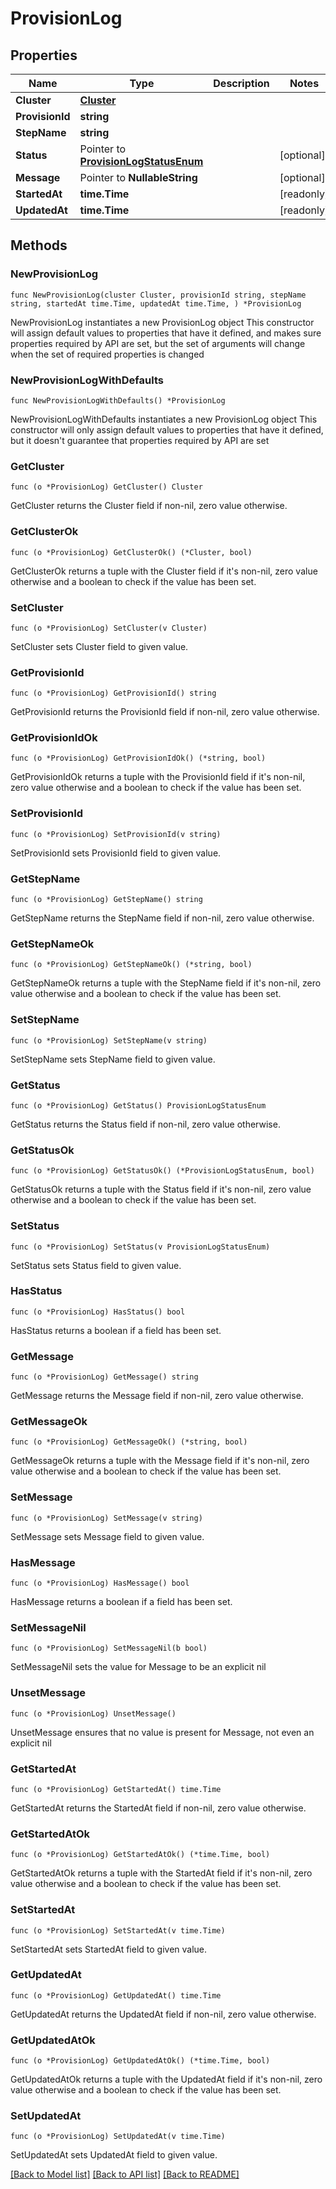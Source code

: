 # ProvisionLog

## Properties

Name | Type | Description | Notes
------------ | ------------- | ------------- | -------------
**Cluster** | [**Cluster**](Cluster.md) |  | 
**ProvisionId** | **string** |  | 
**StepName** | **string** |  | 
**Status** | Pointer to [**ProvisionLogStatusEnum**](ProvisionLogStatusEnum.md) |  | [optional] 
**Message** | Pointer to **NullableString** |  | [optional] 
**StartedAt** | **time.Time** |  | [readonly] 
**UpdatedAt** | **time.Time** |  | [readonly] 

## Methods

### NewProvisionLog

`func NewProvisionLog(cluster Cluster, provisionId string, stepName string, startedAt time.Time, updatedAt time.Time, ) *ProvisionLog`

NewProvisionLog instantiates a new ProvisionLog object
This constructor will assign default values to properties that have it defined,
and makes sure properties required by API are set, but the set of arguments
will change when the set of required properties is changed

### NewProvisionLogWithDefaults

`func NewProvisionLogWithDefaults() *ProvisionLog`

NewProvisionLogWithDefaults instantiates a new ProvisionLog object
This constructor will only assign default values to properties that have it defined,
but it doesn't guarantee that properties required by API are set

### GetCluster

`func (o *ProvisionLog) GetCluster() Cluster`

GetCluster returns the Cluster field if non-nil, zero value otherwise.

### GetClusterOk

`func (o *ProvisionLog) GetClusterOk() (*Cluster, bool)`

GetClusterOk returns a tuple with the Cluster field if it's non-nil, zero value otherwise
and a boolean to check if the value has been set.

### SetCluster

`func (o *ProvisionLog) SetCluster(v Cluster)`

SetCluster sets Cluster field to given value.


### GetProvisionId

`func (o *ProvisionLog) GetProvisionId() string`

GetProvisionId returns the ProvisionId field if non-nil, zero value otherwise.

### GetProvisionIdOk

`func (o *ProvisionLog) GetProvisionIdOk() (*string, bool)`

GetProvisionIdOk returns a tuple with the ProvisionId field if it's non-nil, zero value otherwise
and a boolean to check if the value has been set.

### SetProvisionId

`func (o *ProvisionLog) SetProvisionId(v string)`

SetProvisionId sets ProvisionId field to given value.


### GetStepName

`func (o *ProvisionLog) GetStepName() string`

GetStepName returns the StepName field if non-nil, zero value otherwise.

### GetStepNameOk

`func (o *ProvisionLog) GetStepNameOk() (*string, bool)`

GetStepNameOk returns a tuple with the StepName field if it's non-nil, zero value otherwise
and a boolean to check if the value has been set.

### SetStepName

`func (o *ProvisionLog) SetStepName(v string)`

SetStepName sets StepName field to given value.


### GetStatus

`func (o *ProvisionLog) GetStatus() ProvisionLogStatusEnum`

GetStatus returns the Status field if non-nil, zero value otherwise.

### GetStatusOk

`func (o *ProvisionLog) GetStatusOk() (*ProvisionLogStatusEnum, bool)`

GetStatusOk returns a tuple with the Status field if it's non-nil, zero value otherwise
and a boolean to check if the value has been set.

### SetStatus

`func (o *ProvisionLog) SetStatus(v ProvisionLogStatusEnum)`

SetStatus sets Status field to given value.

### HasStatus

`func (o *ProvisionLog) HasStatus() bool`

HasStatus returns a boolean if a field has been set.

### GetMessage

`func (o *ProvisionLog) GetMessage() string`

GetMessage returns the Message field if non-nil, zero value otherwise.

### GetMessageOk

`func (o *ProvisionLog) GetMessageOk() (*string, bool)`

GetMessageOk returns a tuple with the Message field if it's non-nil, zero value otherwise
and a boolean to check if the value has been set.

### SetMessage

`func (o *ProvisionLog) SetMessage(v string)`

SetMessage sets Message field to given value.

### HasMessage

`func (o *ProvisionLog) HasMessage() bool`

HasMessage returns a boolean if a field has been set.

### SetMessageNil

`func (o *ProvisionLog) SetMessageNil(b bool)`

 SetMessageNil sets the value for Message to be an explicit nil

### UnsetMessage
`func (o *ProvisionLog) UnsetMessage()`

UnsetMessage ensures that no value is present for Message, not even an explicit nil
### GetStartedAt

`func (o *ProvisionLog) GetStartedAt() time.Time`

GetStartedAt returns the StartedAt field if non-nil, zero value otherwise.

### GetStartedAtOk

`func (o *ProvisionLog) GetStartedAtOk() (*time.Time, bool)`

GetStartedAtOk returns a tuple with the StartedAt field if it's non-nil, zero value otherwise
and a boolean to check if the value has been set.

### SetStartedAt

`func (o *ProvisionLog) SetStartedAt(v time.Time)`

SetStartedAt sets StartedAt field to given value.


### GetUpdatedAt

`func (o *ProvisionLog) GetUpdatedAt() time.Time`

GetUpdatedAt returns the UpdatedAt field if non-nil, zero value otherwise.

### GetUpdatedAtOk

`func (o *ProvisionLog) GetUpdatedAtOk() (*time.Time, bool)`

GetUpdatedAtOk returns a tuple with the UpdatedAt field if it's non-nil, zero value otherwise
and a boolean to check if the value has been set.

### SetUpdatedAt

`func (o *ProvisionLog) SetUpdatedAt(v time.Time)`

SetUpdatedAt sets UpdatedAt field to given value.



[[Back to Model list]](../README.md#documentation-for-models) [[Back to API list]](../README.md#documentation-for-api-endpoints) [[Back to README]](../README.md)



